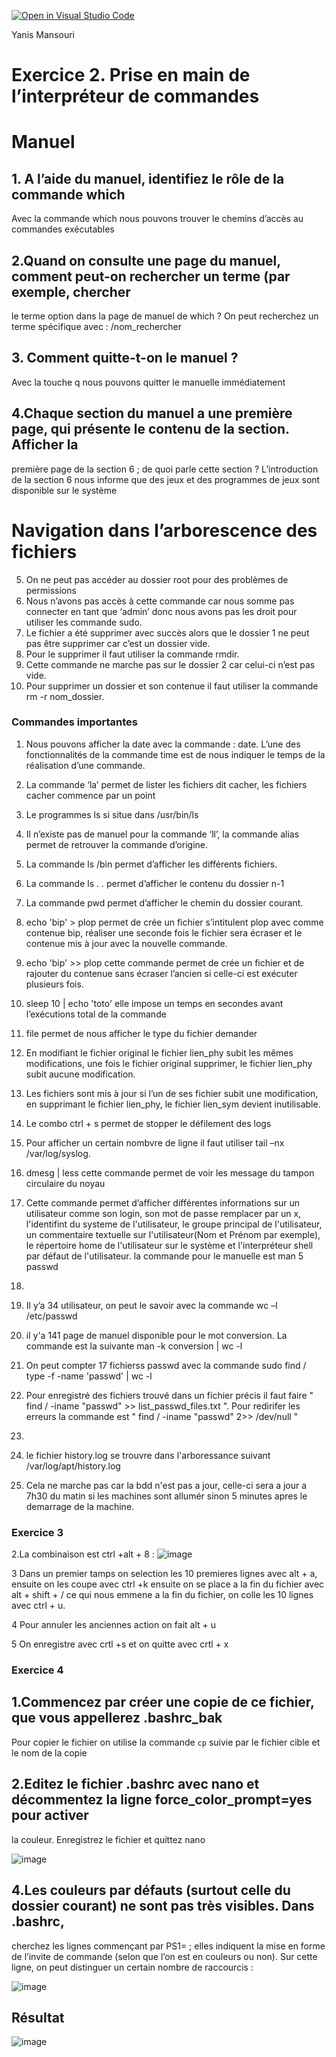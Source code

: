 [![Open in Visual Studio Code](https://classroom.github.com/assets/open-in-vscode-c66648af7eb3fe8bc4f294546bfd86ef473780cde1dea487d3c4ff354943c9ae.svg)](https://classroom.github.com/online_ide?assignment_repo_id=8409768&assignment_repo_type=AssignmentRepo)

Yanis  Mansouri

# Exercice 2. Prise en main de l’interpréteur de commandes

# Manuel

## 1. A l’aide du manuel, identifiez le rôle de la commande which
Avec la commande which nous pouvons trouver le chemins d’accès au commandes exécutables
## 2.Quand on consulte une page du manuel, comment peut-on rechercher un terme (par exemple, chercher
le terme option dans la page de manuel de which ?
On peut recherchez un terme spécifique avec : /nom_rechercher
## 3.	Comment quitte-t-on le manuel ?
Avec la touche q nous pouvons quitter le manuelle immédiatement
## 4.Chaque section du manuel a une première page, qui présente le contenu de la section. Afficher la
première page de la section 6 ; de quoi parle cette section ?
L’introduction de la section 6 nous informe que des jeux et des programmes de jeux sont disponible sur le système

# Navigation dans l’arborescence des fichiers

5.	On ne peut pas accéder au dossier root pour des problèmes de permissions
6.	Nous n’avons pas accès à cette commande car nous somme pas connecter en tant que ‘admin’ donc nous avons pas les droit pour utiliser les commande sudo.
8.	 Le fichier a été supprimer avec succès alors que le dossier 1 ne peut pas être supprimer car c’est un dossier vide.
9.	Pour le supprimer il faut utiliser la commande rmdir.
10.	Cette commande ne marche pas sur le dossier 2 car celui-ci n’est pas vide.
11.	Pour supprimer un dossier et son contenue il faut utiliser la commande rm -r nom_dossier.

### Commandes importantes
1.	Nous pouvons afficher la date avec la commande : date. L’une des fonctionnalités de la commande time est de nous indiquer le temps de la réalisation d’une commande.
2.	La commande ‘la’ permet de lister les fichiers dit cacher, les fichiers cacher commence par un point
3.	Le programmes ls si situe dans /usr/bin/ls
4.	Il n’existe pas de manuel pour la commande ‘ll’, la commande alias permet de retrouver la commande d’origine.

5.	La commande ls /bin permet d’afficher les différents fichiers.

6.	La commande ls . .  permet d’afficher le contenu du dossier n-1

7.	La commande pwd permet d’afficher le chemin du dossier courant.

8.	echo 'bip' > plop permet de crée un fichier s’intitulent plop avec comme contenue bip, réaliser une seconde fois le fichier sera écraser et le contenue mis à jour avec la nouvelle commande.

9.	echo 'bip' >> plop cette commande permet de crée un fichier et de  rajouter du contenue sans écraser l’ancien si celle-ci est exécuter plusieurs fois.

10.	sleep 10 | echo 'toto' elle impose un temps en secondes avant l’exécutions total de la commande

11.	file permet de nous afficher le type du fichier demander

12.	En modifiant le fichier original le fichier lien_phy subit les mêmes modifications, une fois le fichier original supprimer, le fichier lien_phy subit aucune modification.

13.	Les fichiers sont mis à jour si l’un de ses fichier subit une modification, en supprimant le fichier lien_phy, le fichier lien_sym devient inutilisable.

14.	Le combo ctrl + s permet de stopper le défilement des logs

15.	Pour afficher un certain nombvre de ligne il faut utiliser tail –nx /var/log/syslog.

16.	dmesg | less cette commande permet de voir les message du tampon circulaire du noyau



17.	Cette commande permet d’afficher différentes informations sur un utilisateur comme son login, son mot de passe remplacer par un x, l'identifint du systeme de l'utilisateur, le groupe principal de l'utilisateur, un commentaire textuelle sur l'utilisateur(Nom et Prénom par exemple), le répertoire home de l'utilisateur sur le système  et l'interpréteur shell par défaut de l'utilisateur. la commande pour le manuelle est man 5 passwd

18. 	

19.	Il y’a 34 utilisateur, on peut le savoir avec la commande wc –l /etc/passwd

20.	il y'a 141 page de manuel disponible pour le mot conversion. La commande est la suivante man -k conversion | wc -l

21. On peut compter 17 fichierss passwd avec la commande sudo find / type -f -name 'passwd' | wc -l

22. Pour enregistré des fichiers trouvé dans un fichier précis il faut faire " find / -iname "passwd" >> list_passwd_files.txt ". Pour redirifer les erreurs la commande est " find / -iname "passwd" 2>> /dev/null "

23.

24. le fichier history.log se trouvre dans l'arboressance suivant /var/log/apt/history.log

25. Cela ne marche pas car la bdd n'est pas a jour, celle-ci sera a jour a 7h30 du matin si les machines sont allumér sinon 5 minutes apres le demarrage de la machine.
 
### Exercice 3

2.La combinaison est ctrl +alt + 8 :
 ![image](https://user-images.githubusercontent.com/77662970/189535280-39e4c73f-1135-4c94-8ac8-4a2d4c0bcf22.png)
  
  

3 Dans un premier tamps on selection les 10 premieres lignes avec alt + a, ensuite on les coupe avec ctrl +k ensuite on se place a la fin du fichier avec alt + shift + / ce qui nous emmene a la fin du fichier, on colle les 10 lignes avec ctrl + u.

4 Pour annuler les anciennes action on fait alt + u

5 On enregistre avec crtl +s et on quitte avec crtl + x



### Exercice 4 

## 1.Commencez par créer une copie de ce fichier, que vous appellerez .bashrc_bak 
Pour copier le fichier on utilise la commande ```cp``` suivie par le fichier cible et le nom de la copie

## 2.Editez le fichier .bashrc avec nano et décommentez la ligne force_color_prompt=yes pour activer
la couleur. Enregistrez le fichier et quittez nano

![image](https://user-images.githubusercontent.com/77662970/194298540-aae3d863-4fc5-4408-b94c-e2fcf8b1257c.png)

## 4.Les couleurs par défauts (surtout celle du dossier courant) ne sont pas très visibles. Dans .bashrc,
cherchez les lignes commençant par PS1= ; elles indiquent la mise en forme de l’invite de commande
(selon que l’on est en couleurs ou non).
Sur cette ligne, on peut distinguer un certain nombre de raccourcis :

![image](https://user-images.githubusercontent.com/77662970/194298770-90e9a301-948a-4e90-9db4-44a1d90c7f08.png)
## Résultat
![image](https://user-images.githubusercontent.com/77662970/189540480-3f467930-542f-4998-b6d7-de174be09d7e.png)

